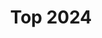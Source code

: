 ---
title: "Top 2024"
description: "Mes disques préférés de 2024"
slug: "top2024"
image: "top2024.jpg"
style:
    background: "#2a9d8f"
    color: "#fff"
---